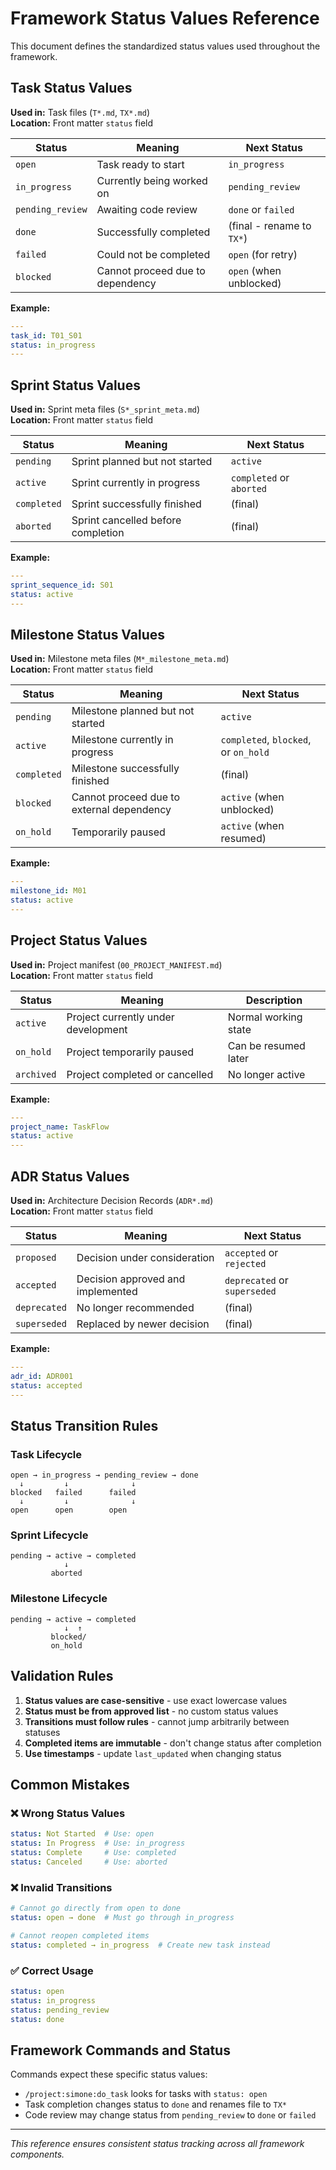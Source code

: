 # Framework Status Values Reference

This document defines the standardized status values used throughout the framework.

## Task Status Values

**Used in:** Task files (`T*.md`, `TX*.md`)  
**Location:** Front matter `status` field

| Status           | Meaning                          | Next Status               |
| ---------------- | -------------------------------- | ------------------------- |
| `open`           | Task ready to start              | `in_progress`             |
| `in_progress`    | Currently being worked on        | `pending_review`          |
| `pending_review` | Awaiting code review             | `done` or `failed`        |
| `done`           | Successfully completed           | (final - rename to `TX*`) |
| `failed`         | Could not be completed           | `open` (for retry)        |
| `blocked`        | Cannot proceed due to dependency | `open` (when unblocked)   |

**Example:**
```yaml
---
task_id: T01_S01
status: in_progress
---
```

## Sprint Status Values

**Used in:** Sprint meta files (`S*_sprint_meta.md`)  
**Location:** Front matter `status` field

| Status      | Meaning                            | Next Status              |
| ----------- | ---------------------------------- | ------------------------ |
| `pending`   | Sprint planned but not started     | `active`                 |
| `active`    | Sprint currently in progress       | `completed` or `aborted` |
| `completed` | Sprint successfully finished       | (final)                  |
| `aborted`   | Sprint cancelled before completion | (final)                  |

**Example:**
```yaml
---
sprint_sequence_id: S01
status: active
---
```

## Milestone Status Values

**Used in:** Milestone meta files (`M*_milestone_meta.md`)  
**Location:** Front matter `status` field

| Status      | Meaning                                   | Next Status                          |
| ----------- | ----------------------------------------- | ------------------------------------ |
| `pending`   | Milestone planned but not started         | `active`                             |
| `active`    | Milestone currently in progress           | `completed`, `blocked`, or `on_hold` |
| `completed` | Milestone successfully finished           | (final)                              |
| `blocked`   | Cannot proceed due to external dependency | `active` (when unblocked)            |
| `on_hold`   | Temporarily paused                        | `active` (when resumed)              |

**Example:**
```yaml
---
milestone_id: M01
status: active
---
```

## Project Status Values

**Used in:** Project manifest (`00_PROJECT_MANIFEST.md`)  
**Location:** Front matter `status` field

| Status     | Meaning                             | Description          |
| ---------- | ----------------------------------- | -------------------- |
| `active`   | Project currently under development | Normal working state |
| `on_hold`  | Project temporarily paused          | Can be resumed later |
| `archived` | Project completed or cancelled      | No longer active     |

**Example:**
```yaml
---
project_name: TaskFlow
status: active
---
```

## ADR Status Values

**Used in:** Architecture Decision Records (`ADR*.md`)  
**Location:** Front matter `status` field

| Status       | Meaning                           | Next Status                  |
| ------------ | --------------------------------- | ---------------------------- |
| `proposed`   | Decision under consideration      | `accepted` or `rejected`     |
| `accepted`   | Decision approved and implemented | `deprecated` or `superseded` |
| `deprecated` | No longer recommended             | (final)                      |
| `superseded` | Replaced by newer decision        | (final)                      |

**Example:**
```yaml
---
adr_id: ADR001
status: accepted
---
```

## Status Transition Rules

### Task Lifecycle
```
open → in_progress → pending_review → done
  ↓         ↓              ↓
blocked   failed      failed
  ↓         ↓              ↓  
open      open        open
```

### Sprint Lifecycle
```
pending → active → completed
            ↓
         aborted
```

### Milestone Lifecycle
```
pending → active → completed
            ↓  ↑        
         blocked/     
         on_hold      
```

## Validation Rules

1. **Status values are case-sensitive** - use exact lowercase values
2. **Status must be from approved list** - no custom status values
3. **Transitions must follow rules** - cannot jump arbitrarily between statuses
4. **Completed items are immutable** - don't change status after completion
5. **Use timestamps** - update `last_updated` when changing status

## Common Mistakes

### ❌ Wrong Status Values
```yaml
status: Not Started  # Use: open
status: In Progress  # Use: in_progress
status: Complete     # Use: completed
status: Canceled     # Use: aborted
```

### ❌ Invalid Transitions
```yaml
# Cannot go directly from open to done
status: open → done  # Must go through in_progress

# Cannot reopen completed items
status: completed → in_progress  # Create new task instead
```

### ✅ Correct Usage
```yaml
status: open
status: in_progress
status: pending_review
status: done
```

## Framework Commands and Status

Commands expect these specific status values:

- `/project:simone:do_task` looks for tasks with `status: open`
- Task completion changes status to `done` and renames file to `TX*`
- Code review may change status from `pending_review` to `done` or `failed`

---

_This reference ensures consistent status tracking across all framework components._